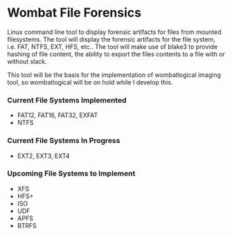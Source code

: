 # Wombat File Forensics
Linux command line tool to display forensic artifacts for files from mounted filesystems. The tool will display the forensic artifacts for the file system, i.e. FAT, NTFS, EXT, HFS, etc..
The tool will make use of blake3 to provide hashing of file content, the ability to export the files contents to a file with or without slack.

This tool will be the basis for the implementation of wombatlogical imaging tool, so wombatlogical will be on hold while I develop this.

### Current File Systems Implemented
* FAT12, FAT16, FAT32, EXFAT
* NTFS

### Current File Systems In Progress
* EXT2, EXT3, EXT4

### Upcoming File Systems to Implement
* XFS
* HFS+
* ISO
* UDF
* APFS
* BTRFS
